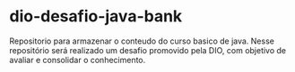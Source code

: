 # dio-desafio-java-bank
Repositorio para armazenar o conteudo do curso basico de java. Nesse repositório será realizado um desafio promovido pela DIO, com objetivo de avaliar e consolidar o conhecimento.
